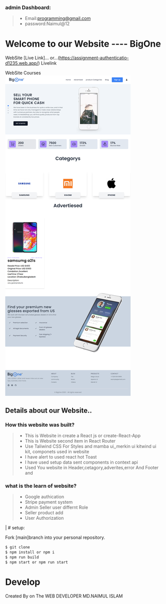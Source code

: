 ### admin Dashboard:
>* Email:programming@gmail.com
>* password:Naimul@12


# Welcome to our Website ---- BigOne

WebSite  [Live Link]...
or...(https://assignment-authenticatio-d1235.web.app/) Livelink

WebSite Courses![plot](./public/BigOne.png)
## Details about our Website..
### How this website  was built?
> * This is Website in create a React js or create-React-App
> * This is Website second item in React Router
> * Use Taliwind CSS For Styles and mamba ui,,merkin ui kitwind ui kit, componets used in website
> * I have alert to used react hot Toast
> * I have used setup  data sent components in context api
> * Used You website in Header,cetagory,adverites,error And Footer and


### what is the learn of website?
> * Google authication
> * Stripe payment system
> * Admin Seller user differnt Role
> * Seller product add
> * User Authorization

| # setup:

Fork [main]branch into your personal repository.
```
$ git clone 
$ npm install or npm i
$ npm run build  
$ npm start or npm run start
```

# Develop

Created By on The WEB DEVELOPER MD.NAIMUL ISLAM






